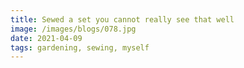 ```yaml
---
title: Sewed a set you cannot really see that well
image: /images/blogs/078.jpg
date: 2021-04-09
tags: gardening, sewing, myself
---
```


